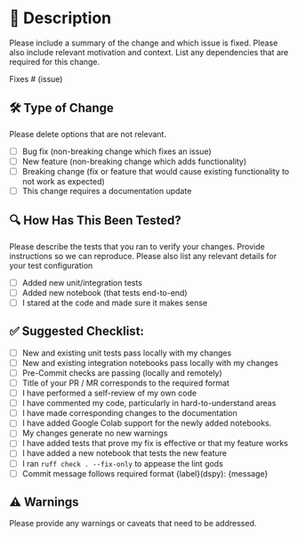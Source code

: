 # 📝 Description

Please include a summary of the change and which issue is fixed. Please also include relevant motivation and context. List any dependencies that are required for this change.

Fixes # (issue)

## 🛠 Type of Change

Please delete options that are not relevant.

- [ ] Bug fix (non-breaking change which fixes an issue)
- [ ] New feature (non-breaking change which adds functionality)
- [ ] Breaking change (fix or feature that would cause existing functionality to not work as expected)
- [ ] This change requires a documentation update

## 🔍 How Has This Been Tested?

Please describe the tests that you ran to verify your changes. Provide instructions so we can reproduce. Please also list any relevant details for your test configuration

- [ ] Added new unit/integration tests
- [ ] Added new notebook (that tests end-to-end)
- [ ] I stared at the code and made sure it makes sense

## ✅ Suggested Checklist:

- [ ] New and existing unit tests pass locally with my changes
- [ ] New and existing integration notebooks pass locally with my changes
- [ ] Pre-Commit checks are passing (locally and remotely)
- [ ] Title of your PR / MR corresponds to the required format
- [ ] I have performed a self-review of my own code
- [ ] I have commented my code, particularly in hard-to-understand areas
- [ ] I have made corresponding changes to the documentation
- [ ] I have added Google Colab support for the newly added notebooks.
- [ ] My changes generate no new warnings
- [ ] I have added tests that prove my fix is effective or that my feature works
- [ ] I have added a new notebook that tests the new feature
- [ ] I ran `ruff check . --fix-only` to appease the lint gods
- [ ] Commit message follows required format {label}(dspy): {message}

## ⚠️ Warnings

Please provide any warnings or caveats that need to be addressed.
